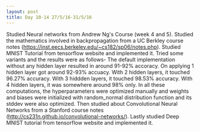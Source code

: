 ```yaml
---
layout: post
title: Day 10-14 27/5/16-31/5/16
---
```

Studied Neural networks from Andrew Ng's Course (week 4 and 5). Studied the mathematics involved in backpropagation from a UC Berkley course notes (https://inst.eecs.berkeley.edu/~cs182/sp06/notes.php).
Studied MNIST Tutorial from tensorflow website and implemented it. Tried some variants and the results were as follows-
The default implementation without any hidden layer resulted in around 91-92% accoracy. On applying 1 hidden layer got around 92-93% accuacy. With 2 hidden layers, it touched 96.27% accuracy. With 3 hiddden layers, it touched 98.53% accuracy. With 4 hidden layers, it was somewhere around 98% only. In all these computations, the hyperparameters were optimized manually and weights and biases were initialized with random_normal distribution function and its stddev were also optimized.
Then studied about Convolutional Neural Networks from a Stanford course notes (http://cs231n.github.io/convolutional-networks/).
Lastly studied Deep MNIST tutorial from tensorflow website and implemented it.
